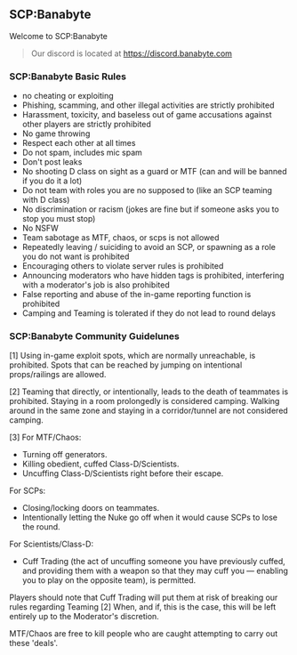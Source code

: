## SCP:Banabyte 
Welcome to SCP:Banabyte
> Our discord is located at https://discord.banabyte.com

### SCP:Banabyte Basic Rules

- no cheating or exploiting
- Phishing, scamming, and other illegal activities are strictly prohibited
- Harassment, toxicity, and baseless out of game accusations against other players are strictly prohibited
- No game throwing
- Respect each other at all times
- Do not spam, includes mic spam
- Don't post leaks
- No shooting D class on sight as a guard or MTF (can and will be banned if you do it a lot)
- Do not team with roles you are no supposed to (like an SCP teaming with D class)
- No discrimination or racism (jokes are fine but if someone asks you to stop you must stop)
- No NSFW
- Team sabotage as MTF, chaos, or scps is not allowed
- Repeatedly leaving / suiciding to avoid an SCP, or spawning as a role you do not want is prohibited
- Encouraging others to violate server rules is prohibited
- Announcing moderators who have hidden tags is prohibited, interfering with a moderator's job is also prohibited
- False reporting and abuse of the in-game reporting function is prohibited
- Camping and Teaming is tolerated if they do not lead to round delays 

### SCP:Banabyte Community Guidelunes 

[1] Using in-game exploit spots, which are normally unreachable, is prohibited. Spots that can be reached by jumping on intentional props/railings are allowed.

[2] Teaming that directly, or intentionally, leads to the death of teammates is prohibited. Staying in a room prolongedly is considered camping. Walking around in the same zone and staying in a corridor/tunnel are not considered camping.

[3] For MTF/Chaos:
  - Turning off generators.
  - Killing obedient, cuffed Class-D/Scientists.
  - Uncuffing Class-D/Scientists right before their escape. 

For SCPs:
  - Closing/locking doors on teammates.
  - Intentionally letting the Nuke go off when it would cause SCPs to lose the round.

For Scientists/Class-D:
- Cuff Trading (the act of uncuffing someone you have previously cuffed, and providing them with a weapon so that they may cuff you — enabling you to play on the opposite team), is permitted. 

Players should note that Cuff Trading will put them at risk of breaking our rules regarding Teaming [2] 
When, and if, this is the case, this will be left entirely up to the Moderator's discretion.

MTF/Chaos are free to kill people who are caught attempting to carry out these 'deals'.